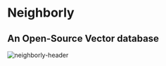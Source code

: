 # Neighborly
## An Open-Source Vector database

![neighborly-header](https://github.com/nickna/Neighborly/assets/4017153/2dd8a22d-511d-4457-bde5-ac4ceaecf166)
